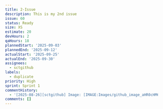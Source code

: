 ```yaml
---
title: 2-Issue
description: This is my 2nd issue
issue: 60
status: Ready
size: XS
estimate: 20
devHours: 2
qaHours: 18
plannedStart: '2025-09-03'
plannedEnd: '2025-09-12'
actualStart: '2025-09-25'
actualEnd: '2025-09-30'
assignees:
  - sctgithub
labels:
  - duplicate
priority: High
sprint: Sprint 1
commentHistory:
  - '[2025-08-26][sctgithub] Image: [IMAGE:Images/github_image_aHR0cHM6.png]'
comments: []
---
```


